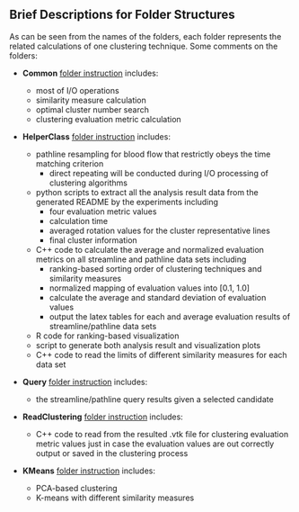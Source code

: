 ## Brief Descriptions for Folder Structures

As can be seen from the names of the folders, each folder represents the related calculations of one clustering technique. Some comments on the folders:

- **Common** [folder instruction](Common/README.md) includes: 
	- most of I/O operations
	- similarity measure calculation 
	- optimal cluster number search 
	- clustering evaluation metric calculation

- **HelperClass** [folder instruction](HelperClass/README.md) includes:
	- pathline resampling for blood flow that restrictly obeys the time matching criterion
		- direct repeating will be conducted during I/O processing of clustering algorithms
	- python scripts to extract all the analysis result data from the generated README by the experiments including
		- four evaluation metric values
		- calculation time
		- averaged rotation values for the cluster representative lines
		- final cluster information
	- C++ code to calculate the average and normalized evaluation metrics on all streamline and pathline data sets including
		- ranking-based sorting order of clustering techniques and similarity measures
		- normalized mapping of evaluation values into [0.1, 1.0]
		- calculate the average and standard deviation of evaluation values
		- output the latex tables for each and average evaluation results of streamline/pathline data sets
	- R code for ranking-based visualization
	- script to generate both analysis result and visualization plots
	- C++ code to read the limits of different similarity measures for each data set

- **Query** [folder instruction](Query/README.md) includes:
	- the streamline/pathline query results given a selected candidate 

- **ReadClustering** [folder instruction](ReadClustering/README.md) includes:
	- C++ code to read from the resulted .vtk file for clustering evaluation metric values just in case the evaluation values are out correctly output or saved in the clustering process

- **KMeans** [folder instruction](KMeans/README.md) includes:
	- PCA-based clustering
	- K-means with different similarity measures

